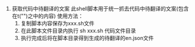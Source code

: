 1. 获取代码中待翻译的文案
   此shell脚本用于统一抓去代码中待翻译的文案(包含在t("")之中的内容)
   使用方法：
     1. 复制脚本内容保存为xxx.sh文件
     2. 在此脚本文件目录内执行 sh xxx.sh 代码文件目录
     3. 执行完成后将在脚本目录得到生成的待翻译的en.json文件

